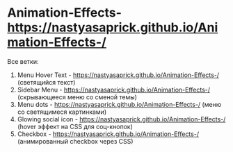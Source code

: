 # Animation-Effects-https://nastyasaprick.github.io/Animation-Effects-/

Все ветки:
1. Menu Hover Text - https://nastyasaprick.github.io/Animation-Effects-/  (светящийся текст) 
2. Sidebar Menu - https://nastyasaprick.github.io/Animation-Effects-/     (скрывающееся меню со сменой темы)
3. Menu dots - https://nastyasaprick.github.io/Animation-Effects-/         (меню co светящимеся картинками)
4. Glowing social icon - https://nastyasaprick.github.io/Animation-Effects-/  (hover эффект на CSS для соц-кнопок)
5. Checkbox - https://nastyasaprick.github.io/Animation-Effects-/ (анимированный сheckbox через CSS)

